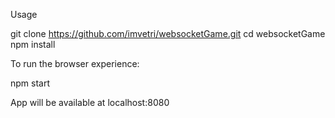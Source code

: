 Usage

git clone https://github.com/imvetri/websocketGame.git
cd websocketGame
npm install


To run the browser experience:

npm start


App will be available at localhost:8080
